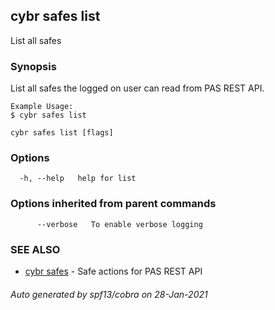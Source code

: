 ## cybr safes list

List all safes

### Synopsis

List all safes the logged on user can read from PAS REST API.
	
	Example Usage:
	$ cybr safes list

```
cybr safes list [flags]
```

### Options

```
  -h, --help   help for list
```

### Options inherited from parent commands

```
      --verbose   To enable verbose logging
```

### SEE ALSO

* [cybr safes](cybr_safes.md)	 - Safe actions for PAS REST API

###### Auto generated by spf13/cobra on 28-Jan-2021
